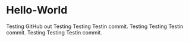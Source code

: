 # Hello-World
Testing GitHub out
Testing Testing Testin commit.
Testing Testing Testin commit.
Testing Testing Testin commit.
